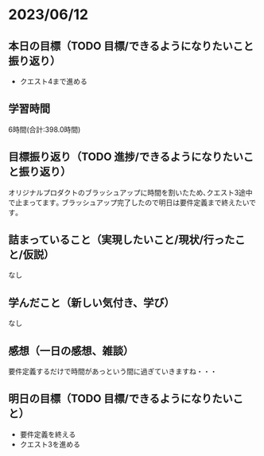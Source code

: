 # 2023/06/12
## 本日の目標（TODO 目標/できるようになりたいこと振り返り）
- クエスト4まで進める
## 学習時間
6時間(合計:398.0時間)
## 目標振り返り（TODO 進捗/できるようになりたいこと振り返り）
オリジナルプロダクトのブラッシュアップに時間を割いたため､クエスト3途中で止まってます｡
ブラッシュアップ完了したので明日は要件定義まで終えたいです｡
## 詰まっていること（実現したいこと/現状/行ったこと/仮説）
なし
## 学んだこと（新しい気付き、学び）
なし
## 感想（一日の感想、雑談）
要件定義するだけで時間があっという間に過ぎていきますね・・・
## 明日の目標（TODO 目標/できるようになりたいこと）
- 要件定義を終える
- クエスト3を進める
